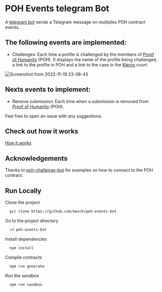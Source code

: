 # POH Events telegram Bot

A [telegram bot](https://t.me/PoHChallenges) sends a Telegram message on multiples POH contract events.

## The following events are implemented:

- Challenges: Each time a profile is challenged by the members of [Proof of Humanity](https://www.proofofhumanity.id/) (POH). It displays the name of the profile being challenged, a link to the profile in POH and a link to the case in the [Kleros](https://kleros.io/) court.

![Screenshot from 2022-11-19 23-38-43](https://user-images.githubusercontent.com/53308354/202880216-61577193-abf7-4199-8384-4742294f0c96.png)

## Nexts events to implement:

- Remove submission: Each time when a submission is removed from [Proof of Humanity](https://www.proofofhumanity.id/) (POH).

Feel free to open an issue with any suggestions.

## Check out how it works

[How it works](https://github.com/masch/poh-events-bot/blob/main/HOW_IT_WORKS.md)

## Acknowledgements

Thanks to [poh-challenge-bot](https://github.com/tomasellis/poh-challenge-bot) for examples on how to connect to the POH contract.

## Run Locally

Clone the project

```bash
  git clone https://github.com/masch/poh-events-bot
```

Go to the project directory

```bash
  cd poh-events-bot
```

Install dependencies

```bash
  npm install
```

Compile contracts

```bash
  npm run generate
```

Run the sandbox

```bash
  npm run sandbox
```

